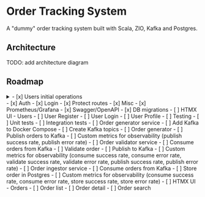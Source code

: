 # Order Tracking System

A "dummy" order tracking system built with Scala, ZIO, Kafka and Postgres.

## Architecture

TODO: add architecture diagram

## Roadmap

<details>
  <summary>- [x] Users initial operations</summary>
  - [x] Create user
  - [x] Get user by id
  - [x] Get user by email
</details>
- [x] Auth
  - [x] Login
  - [x] Protect routes
- [x] Misc
  - [x] Prometheus/Grafana
  - [x] Swagger/OpenAPI
  - [x] DB migrations
- [ ] HTMX UI - Users
  - [ ] User Register
  - [ ] User Login
  - [ ] User Profile
- [ ] Testing
  - [ ] Unit tests
  - [ ] Integration tests
- [ ] Order generator service
  - [ ] Add Kafka to Docker Compose
  - [ ] Create Kafka topics
  - [ ] Order generator
  - [ ] Publish orders to Kafka
  - [ ] Custom metrics for observability (publish success rate, publish error rate)
- [ ] Order validator service
  - [ ] Consume orders from Kafka
  - [ ] Validate order
  - [ ] Publish to Kafka
  - [ ] Custom metrics for observability (consume success rate, consume error rate, validate success rate, validate error rate, publish success rate, publish error rate)
- [ ] Order ingestor service
  - [ ] Consume orders from Kafka
  - [ ] Store order in Postgres
  - [ ] Custom metrics for observability (consume success rate, consume error rate, store success rate, store error rate)
- [ ] HTMX UI - Orders
  - [ ] Order list
  - [ ] Order detail
  - [ ] Order search

